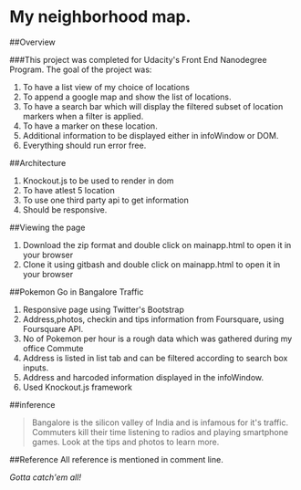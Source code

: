 # My neighborhood map.

##Overview

###This project was completed for Udacity's Front End Nanodegree Program. The goal of the project was:
1. To have a list view of my choice of locations
2. To append a google map and show the list of locations.
3. To have a search bar which will display the filtered subset of location markers when a filter is applied.
4. To have a marker on these location.
5. Additional information to be displayed either in infoWindow or DOM.
6. Everything should run error free.

##Architecture
1. Knockout.js to be used to render in dom
2. To have atlest 5 location
3. To use one third party api to get information
4. Should be responsive.

##Viewing the page
1. Download the zip format and double click on mainapp.html to open it in your browser
2. Clone it using gitbash and double click on mainapp.html to open it in your browser

##Pokemon Go in Bangalore Traffic
1. Responsive page using Twitter's Bootstrap
2. Address,photos, checkin and tips information from Foursquare, using Foursquare API.
3. No of Pokemon per hour is a rough data which was gathered during my office Commute
4. Address is listed in list tab and can be filtered according to search box inputs.
5. Address and harcoded information displayed in the infoWindow.
6. Used Knockout.js framework

##inference
> Bangalore is the silicon valley of India and is infamous for it's traffic. Commuters kill their time listening to radios and playing smartphone games. Look at the tips and photos to learn more.

##Reference
All reference is mentioned in comment line.

*Gotta catch'em all!*
